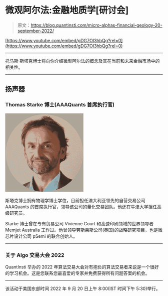 # 微观阿尔法:金融地质学[研讨会]

> 原文：<https://blog.quantinsti.com/micro-alphas-financial-geology-20-september-2022/>

[https://www.youtube.com/embed/gDG7OI3hbQg?rel=0](https://www.youtube.com/embed/gDG7OI3hbQg?rel=0)

* * *

托马斯·斯塔克博士将向你介绍微型阿尔法的概念及其在当前和未来金融市场中的相关性。

* * *

## 扬声器

### **Thomas Starke 博士(AAAQuants 首席执行官)**

![Dr Thomas Starke pic](img/d73ef959e8035a2402520c401f669d44.png)

斯塔克博士拥有物理学博士学位，目前担任澳大利亚领先的自营交易公司 AAAQuants 的首席执行官，领导该公司的量化交易团队。他还在牛津大学担任高级研究员。

Starke 博士曾在专有贸易公司 Vivienne Court 和高速印刷领域的世界领导者 Memjet Australia 工作过。他曾领导劳斯莱斯公司(英国)的战略研究项目，也是微芯片设计公司 pSemi 的联合创始人。

* * *

### 关于 Algo 交易大会 2022

QuantInsti 举办的 2022 年算法交易大会对有抱负的算法交易者来说是一个很好的学习机会。这是您联系您最喜爱的专家并免费获得所有问题答案的机会。

* * *

该活动于美国东部时间 2022 年 9 月 20 日上午 8:00(IST 时间下午 5:30)举行。